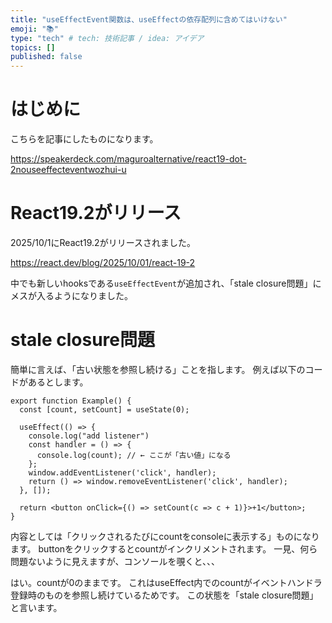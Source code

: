 ```yaml
---
title: "useEffectEvent関数は、useEffectの依存配列に含めてはいけない"
emoji: "📚"
type: "tech" # tech: 技術記事 / idea: アイデア
topics: []
published: false
---
```


# はじめに

こちらを記事にしたものになります。

https://speakerdeck.com/maguroalternative/react19-dot-2nouseeffecteventwozhui-u

# React19.2がリリース

2025/10/1にReact19.2がリリースされました。

https://react.dev/blog/2025/10/01/react-19-2

中でも新しいhooksである`useEffectEvent`が追加され、「stale closure問題」にメスが入るようになりました。

# stale closure問題

簡単に言えば、「古い状態を参照し続ける」ことを指します。
例えば以下のコードがあるとします。

```tsx
export function Example() {
  const [count, setCount] = useState(0);

  useEffect(() => {
    console.log("add listener")
    const handler = () => {
      console.log(count); // ← ここが「古い値」になる
    };
    window.addEventListener('click', handler);
    return () => window.removeEventListener('click', handler);
  }, []);
  
  return <button onClick={() => setCount(c => c + 1)}>+1</button>;
}
```

内容としては「クリックされるたびにcountをconsoleに表示する」ものになります。
buttonをクリックするとcountがインクリメントされます。
一見、何ら問題ないように見えますが、コンソールを覗くと、、、



はい。countが0のままです。
これはuseEffect内でのcountがイベントハンドラ登録時のものを参照し続けているためです。
この状態を「stale closure問題」と言います。
